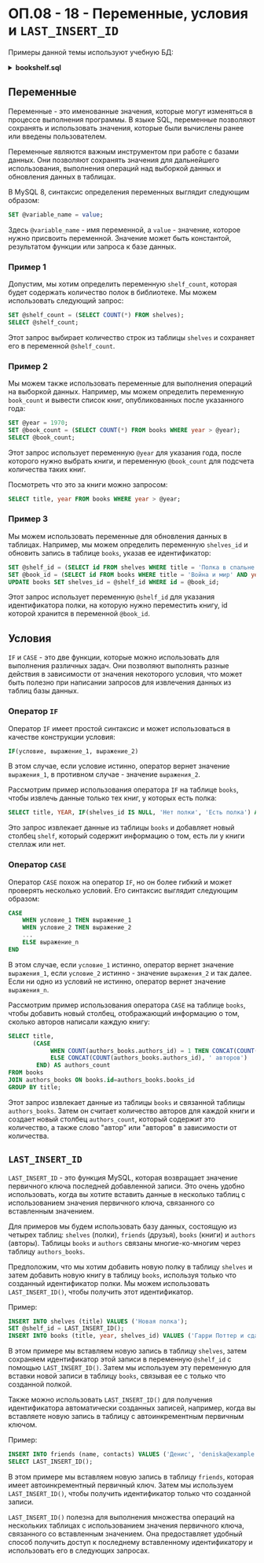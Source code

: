 <!-- @include: ./includes/_disclaimer.md -->

# ОП.08 - 18 - Переменные, условия и `LAST_INSERT_ID`

Примеры данной темы используют учебную БД:

<details>
<summary><b>bookshelf.sql</b></summary>

[bookshelf.sql](./includes/bookshelf.sql)

</details>

## Переменные

Переменные - это именованные значения, которые могут изменяться в процессе выполнения программы. В языке SQL, переменные позволяют сохранять и использовать значения, которые были вычислены ранее или введены пользователем.

Переменные являются важным инструментом при работе с базами данных. Они позволяют сохранять значения для дальнейшего использования, выполнения операций над выборкой данных и обновления данных в таблицах.

В MySQL 8, синтаксис определения переменных выглядит следующим образом:

```sql
SET @variable_name = value;
```

Здесь `@variable_name` - имя переменной, а `value` - значение, которое нужно присвоить переменной. Значение может быть константой, результатом функции или запроса к базе данных.

### Пример 1

Допустим, мы хотим определить переменную `shelf_count`, которая будет содержать количество полок в библиотеке. Мы можем использовать следующий запрос:

```sql
SET @shelf_count = (SELECT COUNT(*) FROM shelves);
SELECT @shelf_count;
```

Этот запрос выбирает количество строк из таблицы `shelves` и сохраняет его в переменной `@shelf_count`.

### Пример 2

Мы можем также использовать переменные для выполнения операций на выборкой данных. Например, мы можем определить переменную `book_count` и вывести список книг, опубликованных после указанного года:

```sql
SET @year = 1970;
SET @book_count = (SELECT COUNT(*) FROM books WHERE year > @year);
SELECT @book_count;
```

Этот запрос использует переменную `@year` для указания года, после которого нужно выбрать книги, и переменную `@book_count` для подсчета количества таких книг.

Посмотреть что это за книги можно запросом:

```sql
SELECT title, year FROM books WHERE year > @year;
```

### Пример 3

Мы можем использовать переменные для обновления данных в таблицах. Например, мы можем определить переменную `shelves_id` и обновить запись в таблице `books`, указав ее идентификатор:

```sql
SET @shelf_id = (SELECT id FROM shelves WHERE title = 'Полка в спальне' LIMIT 1);
SET @book_id = (SELECT id FROM books WHERE title = 'Война и мир' AND year = 1869 LIMIT 1);
UPDATE books SET shelves_id = @shelf_id WHERE id = @book_id;
```

Этот запрос использует переменную `@shelf_id` для указания идентификатора полки, на которую нужно переместить книгу, id которой хранится в переменной `@book_id`.

## Условия

`IF` и `CASE` - это две функции, которые можно использовать для выполнения различных задач. Они позволяют выполнять разные действия в зависимости от значения некоторого условия, что может быть полезно при написании запросов для извлечения данных из таблиц базы данных.

### Оператор `IF`

Оператор `IF` имеет простой синтаксис и может использоваться в качестве конструкции условия:

```sql
IF(условие, выражение_1, выражение_2)
```

В этом случае, если условие истинно, оператор вернет значение `выражения_1`, в противном случае - значение `выражения_2`.

Рассмотрим пример использования оператора `IF` на таблице `books`, чтобы извлечь данные только тех книг, у которых есть полка:

```sql
SELECT title, YEAR, IF(shelves_id IS NULL, 'Нет полки', 'Есть полка') AS shelf FROM books;
```

Это запрос извлекает данные из таблицы `books` и добавляет новый столбец `shelf`, который содержит информацию о том, есть ли у книги стеллаж или нет.

### Оператор `CASE`

Оператор `CASE` похож на оператор `IF`, но он более гибкий и может проверять несколько условий. Его синтаксис выглядит следующим образом:

```sql
CASE
    WHEN условие_1 THEN выражение_1
    WHEN условие_2 THEN выражение_2
    ...
    ELSE выражение_n
END
```

В этом случае, если `условие_1` истинно, оператор вернет значение `выражения_1`, если `условие_2` истинно - значение `выражения_2` и так далее. Если ни одно из условий не истинно, оператор вернет значение `выражения_n`.

Рассмотрим пример использования оператора `CASE` на таблице `books`, чтобы добавить новый столбец, отображающий информацию о том, сколько авторов написали каждую книгу:

```sql
SELECT title,
       (CASE
            WHEN COUNT(authors_books.authors_id) = 1 THEN CONCAT(COUNT(authors_books.authors_id), ' автор')
            ELSE CONCAT(COUNT(authors_books.authors_id), ' авторов')
        END) AS authors_count
FROM books
JOIN authors_books ON books.id=authors_books.books_id
GROUP BY title;
```

Этот запрос извлекает данные из таблицы `books` и связанной таблицы `authors_books`. Затем он считает количество авторов для каждой книги и создает новый столбец `authors_count`, который содержит это количество, а также слово "автор" или "авторов" в зависимости от количества.

## `LAST_INSERT_ID`

`LAST_INSERT_ID` - это функция MySQL, которая возвращает значение первичного ключа последней добавленной записи. Это очень удобно использовать, когда вы хотите вставить данные в несколько таблиц с использованием значения первичного ключа, связанного со вставленным значением.

Для примеров мы будем использовать базу данных, состоящую из четырех таблиц: `shelves` (полки), `friends` (друзья), `books` (книги) и `authors` (авторы). Таблицы `books` и `authors` связаны многие-ко-многим через таблицу `authors_books`.

Предположим, что мы хотим добавить новую полку в таблицу `shelves` и затем добавить новую книгу в таблицу `books`, используя только что созданный идентификатор полки. Мы можем использовать `LAST_INSERT_ID()`, чтобы получить этот идентификатор.

Пример:

```sql
INSERT INTO shelves (title) VALUES ('Новая полка');
SET @shelf_id = LAST_INSERT_ID();
INSERT INTO books (title, year, shelves_id) VALUES ('Гарри Поттер и сдача практического экзамена по основам проектирования баз данных', 2023, @shelf_id);
```

В этом примере мы вставляем новую запись в таблицу `shelves`, затем сохраняем идентификатор этой записи в переменную `@shelf_id` с помощью `LAST_INSERT_ID()`. Затем мы используем эту переменную для вставки новой записи в таблицу `books`, связывая ее с только что созданной полкой.

Также можно использовать `LAST_INSERT_ID()` для получения идентификатора автоматически созданных записей, например, когда вы вставляете новую запись в таблицу с автоинкрементным первичным ключом.

Пример:

```sql
INSERT INTO friends (name, contacts) VALUES ('Денис', 'deniska@example.com');
SELECT LAST_INSERT_ID();
```

В этом примере мы вставляем новую запись в таблицу `friends`, которая имеет автоинкрементный первичный ключ. Затем мы используем `LAST_INSERT_ID()`, чтобы получить идентификатор только что созданной записи.

`LAST_INSERT_ID()` полезна для выполнения множества операций на нескольких таблицах с использованием значения первичного ключа, связанного со вставленным значением. Она предоставляет удобный способ получить доступ к последнему вставленному идентификатору и использовать его в следующих запросах.

